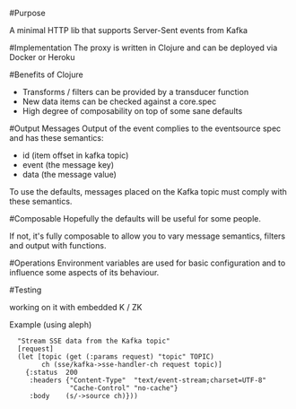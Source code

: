 #Purpose

A minimal HTTP lib that supports Server-Sent events from Kafka

#Implementation
The proxy is written in Clojure and can be deployed via Docker or Heroku

#Benefits of Clojure
- Transforms / filters can be provided by a transducer function
- New data items can be checked against a core.spec
- High degree of composability on top of some sane defaults

#Output Messages
Output of the event complies to the eventsource spec and has these semantics:

- id (item offset in kafka topic)
- event (the message key)
- data (the message value)

To use the defaults, messages placed on the Kafka topic must comply with these semantics.

#Composable
Hopefully the defaults will be useful for some people.

If not, it's fully composable to allow you to vary message semantics, filters and output with functions.


#Operations
Environment variables are used for basic configuration and to influence some aspects of its behaviour.

#Testing

working on it with embedded K / ZK

Example (using aleph)

```(defn sse-handler-using-defaults
  "Stream SSE data from the Kafka topic"
  [request]
  (let [topic (get (:params request) "topic" TOPIC)
        ch (sse/kafka->sse-handler-ch request topic)]
    {:status  200
     :headers {"Content-Type"  "text/event-stream;charset=UTF-8"
               "Cache-Control" "no-cache"}
     :body    (s/->source ch)}))


(def handler
  (params/wrap-params
    (compojure/routes
      (GET "/kafka-sse" [] sse-handler-using-defaults)
      (route/not-found "No such page."))))```



